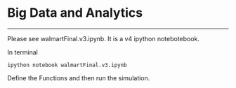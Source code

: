 # Big Data and Analytics
___

Please see walmartFinal.v3.ipynb.  It is a v4 ipython notebotebook.

In terminal

```
ipython notebook walmartFinal.v3.ipynb
```

Define the Functions and then run the simulation.